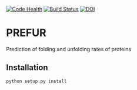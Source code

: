 [![Code Health](https://landscape.io/github/daviddesancho/PREFUR/master/landscape.svg?style=flat)](https://landscape.io/github/daviddesancho/PREFUR/master)
[![Build Status](https://travis-ci.org/daviddesancho/PREFUR.svg?branch=master)](https://travis-ci.org/daviddesancho/PREFUR)
[![DOI](https://zenodo.org/badge/106275912.svg)](https://zenodo.org/badge/latestdoi/106275912)


# PREFUR
Prediction of folding and unfolding rates of proteins

## Installation 
```
python setup.py install
```
